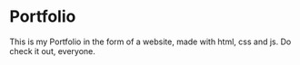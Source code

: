 # Portfolio
This is my Portfolio in the form of a website, made with html, css and js. Do check it out, everyone.
